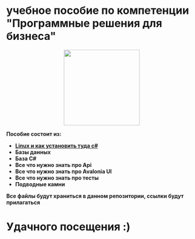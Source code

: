 # учебное пособие по компетенции "Программные решения для бизнеса"

<p align="center">
<img src="https://sun9-40.userapi.com/impg/6pE9CtpBB-6h8iCs2bdXeKLFYxkolBMvu0M0Xw/ygva-nnvQa8.jpg?size=400x400&quality=95&sign=8f1f91881609b04d785e344e70b6661c&type=album" width="200"/>
</p>

<b>Пособие состоит из:<b>
- <a href="https://github.com/prn-ic/ws-study-guide/wiki/Linux">Linux и как установить туда c#</a>
- Базы данных
- База C#
- Все что нужно знать про Api
- Все что нужно знать про Avalonia UI
- Все что нужно знать про тесты
- Подводные камни

Все файлы будут храниться в данном репозитории, ссылки будут прилагаться

# Удачного посещения :)
